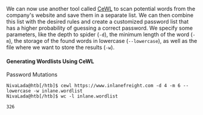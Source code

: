 We can now use another tool called [CeWL](https://github.com/digininja/CeWL) to scan potential words from the company's website and save them in a separate list. We can then combine this list with the desired rules and create a customized password list that has a higher probability of guessing a correct password. We specify some parameters, like the depth to spider (`-d`), the minimum length of the word (`-m`), the storage of the found words in lowercase (`--lowercase`), as well as the file where we want to store the results (`-w`).

#### Generating Wordlists Using CeWL

Password Mutations

```shell-session
NivaLada@htb[/htb]$ cewl https://www.inlanefreight.com -d 4 -m 6 --lowercase -w inlane.wordlist
NivaLada@htb[/htb]$ wc -l inlane.wordlist

326
```


